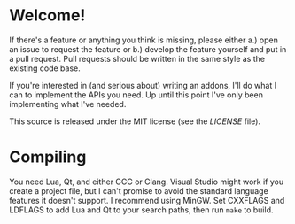 Welcome!
========

If there's a feature or anything you think is missing, please either a.) open an issue to request the feature or b.) develop the feature yourself and put in a pull request. Pull requests should be written in the same style as the existing code base.

If you're interested in (and serious about) writing an addons, I'll do what I can to implement the APIs you need. Up until this point I've only been implementing what I've needed.

This source is released under the MIT license (see the <i>LICENSE</i> file).

Compiling
=========

You need Lua, Qt, and either GCC or Clang. Visual Studio might work if you create a project file, but I can't promise to avoid the standard language features it doesn't support. I recommend using MinGW. Set CXXFLAGS and LDFLAGS to add Lua and Qt to your search paths, then run `make` to build.